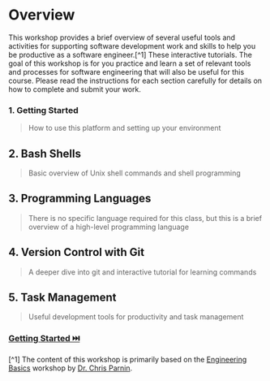 # Overview

This workshop provides a brief overview of several useful tools and activities for supporting software development work and skills to help you be productive as a software engineer.[^1] These interactive tutorials. The goal of this workshop is for you practice and learn a set of relevant tools and processes for software engineering that will also be useful for this course. Please read the instructions for each section carefully for details on how to complete and submit your work. 

### **1. Getting Started**
> How to use this platform and setting up your environment

## **2. Bash Shells**
> Basic overview of Unix shell commands and shell programming

## **3. Programming Languages**
> There is no specific language required for this class, but this is a brief overview of a high-level programming language

## **4. Version Control with Git**
> A deeper dive into git and interactive tutorial for learning commands

## **5. Task Management**
> Useful development tools for productivity and task management

### [Getting Started ⏭️](Setup.md)

[^1] The content of this workshop is primarily based on the [Engineering Basics](https://github.com/chrisparnin/EngineeringBasics) workshop by [Dr. Chris Parnin](https://chrisparnin.me).